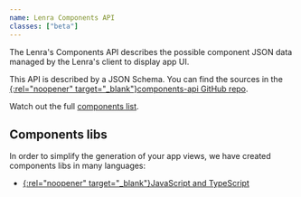```yaml
---
name: Lenra Components API
classes: ["beta"]
---
```


The Lenra's Components API describes the possible component JSON data managed by the Lenra's client to display app UI.

This API is described by a JSON Schema.
You can find the sources in the [{:rel="noopener" target="_blank"}components-api GitHub repo](https://github.com/lenra-io/components-api).

Watch out the full [components list](components/).

## Components libs

In order to simplify the generation of your app views, we have created components libs in many languages:

- [{:rel="noopener" target="_blank"}JavaScript and TypeScript](https://github.com/lenra-io/components-lib-javascript)